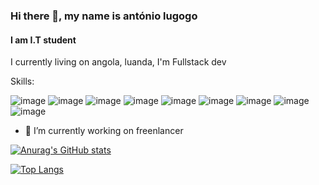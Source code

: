 ### Hi there 👋, my name is antónio lugogo
#### I am I.T student


I currently living on angola, luanda, I'm Fullstack dev

Skills:

![image](https://img.shields.io/badge/Vue.js-35495E?style=for-the-badge&logo=vuedotjs&logoColor=4FC08D) 
![image](https://img.shields.io/badge/Node.js-339933?style=for-the-badge&logo=nodedotjs&logoColor=white)
![image](https://img.shields.io/badge/React-20232A?style=for-the-badge&logo=react&logoColor=61DAFB) 
![image](https://img.shields.io/badge/JavaScript-323330?style=for-the-badge&logo=javascript&logoColor=F7DF1E) 
![image](https://img.shields.io/badge/Electron-2B2E3A?style=for-the-badge&logo=electron&logoColor=9FEAF9) 
![image](https://img.shields.io/badge/Python-FFD43B?style=for-the-badge&logo=python&logoColor=blue)
![image](https://img.shields.io/badge/Express.js-000000?style=for-the-badge&logo=express&logoColor=white)
![image](https://img.shields.io/badge/Kali_Linux-557C94?style=for-the-badge&logo=kali-linux&logoColor=white)
![image](https://img.shields.io/badge/C%2B%2B-00599C?style=for-the-badge&logo=c%2B%2B&logoColor=white)

- 🔭 I’m currently working on freenlancer 

[![Anurag's GitHub stats](https://github-readme-stats.vercel.app/api?username=DDarkLexs&show_icons=true&theme=dark)](https://github.com/anuraghazra/github-readme-stats)


[![Top Langs](https://github-readme-stats.vercel.app/api/top-langs/?username=DDarkLexs&layout=compact)](https://github.com/anuraghazra/github-readme-stats)


